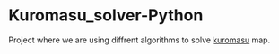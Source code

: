 # Kuromasu_solver-Python 
Project where we are using diffrent algorithms to solve [kuromasu](https://en.wikipedia.org/wiki/Kuromasu) map.

